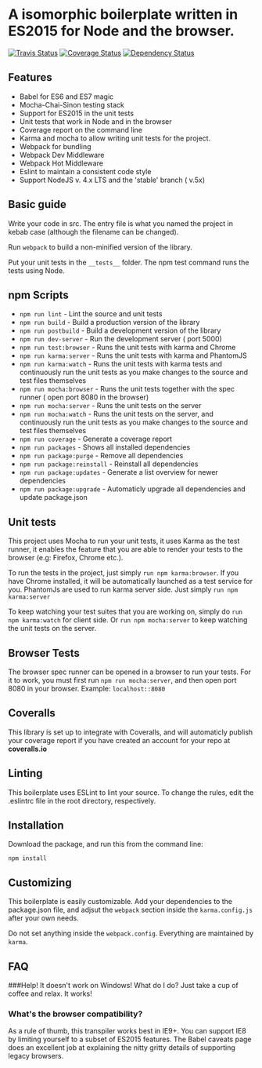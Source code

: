 # A isomorphic boilerplate written in ES2015 for Node and the browser.

[![Travis Status][trav_img]][trav_site]
[![Coverage Status](https://coveralls.io/repos/Kflash/trolly/badge.svg?branch=master&service=github)](https://coveralls.io/github/Kflash/trolly?branch=master)
[![Dependency Status](https://david-dm.org/kflash/trolly.svg)](https://david-dm.org/kflash/trolly)

## Features

* Babel for ES6 and ES7 magic
* Mocha-Chai-Sinon testing stack
* Support for ES2015 in the unit tests
* Unit tests that work in Node and in the browser
* Coverage report on the command line
* Karma and mocha to allow writing unit tests for the project.
* Webpack for bundling
* Webpack Dev Middleware
* Webpack Hot Middleware
* Eslint to maintain a consistent code style
* Support NodeJS v. 4.x LTS and the 'stable' branch ( v.5x)

## Basic guide

Write your code in src. The entry file is what you named the project in kebab case (although the filename can be changed).

Run `webpack` to build a non-minified version of the library.

Put your unit tests in the `__tests__` folder. The npm test command runs the tests using Node. 

## npm Scripts

* `npm run lint` - Lint the source and unit tests
* `npm run build` - Build a production version of the library
* `npm run postbuild` - Build a development version of the library
* `npm run dev-server` - Run the development server ( port 5000)
* `npm run test:browser` - Runs the unit tests with karma and Chrome
* `npm run karma:server` - Runs the unit tests with karma and PhantomJS
* `npm run karma:watch` - Runs the unit tests with karma tests and continuously run the unit tests as you make changes to the source and test files themselves
* `npm run mocha:browser` - Runs the unit tests together with the spec runner ( open port 8080 in the browser)
* `npm run mocha:server` - Runs the unit tests on the server
* `npm run mocha:watch` - Runs the unit tests on the server, and continuously run the unit tests as you make changes to the source and test files themselves
* `npm run coverage` - Generate a coverage report
* `npm run packages` - Shows all installed dependencies
* `npm run package:purge` - Remove all dependencies
* `npm run package:reinstall` - Reinstall all dependencies
* `npm run package:updates` - Generate a list overview for newer dependencies
* `npm run package:upgrade` - Automaticly upgrade all dependencies and update package.json

## Unit tests

This project uses Mocha to run your unit tests, it uses Karma as the test runner, it enables the feature that you are able to render your tests to the browser (e.g: Firefox, Chrome etc.).

To run the tests in the project, just simply `run npm karma:browser`. If you have Chrome installed, it will be automatically launched as a test service for you. PhantomJs are used to run karma server side. Just simply `run npm karma:server`

To keep watching your test suites that you are working on, simply do `run npm karma:watch` for client side. Or `run npm mocha:server` to keep watching the unit tests on the server.

## Browser Tests

The browser spec runner can be opened in a browser to run your tests. For it to work, you must first run `npm run mocha:server`, and
then open port 8080 in your browser. Example: `localhost::8080` 

## Coveralls

This library is set up to integrate with Coveralls, and will automaticly publish your coverage report if you have created an account for your repo at **coveralls.io**

## Linting

This boilerplate uses ESLint to lint your source. To change the rules, edit the .eslintrc file in the root directory, respectively.

## Installation

Download the package, and run this from the command line:

```
npm install 
```

## Customizing

This boilerplate is easily customizable. Add your dependencies to the package.json file, and adjsut the `webpack` section inside the `karma.config.js` after your own needs. 

Do not set anything inside the `webpack.config`. Everything are maintained by `karma`.

[trav_img]: https://api.travis-ci.org/Kflash/trolly.svg
[trav_site]: https://travis-ci.org/Kflash/trolly.svg?branch=master

## FAQ

###Help! It doesn't work on Windows! What do I do?
Just take a cup of coffee and relax. It works!

### What's the browser compatibility?
As a rule of thumb, this transpiler works best in IE9+. You can support IE8 by limiting yourself to a subset of ES2015 features. The Babel caveats page does an excellent job at explaining the nitty gritty details of supporting legacy browsers.



